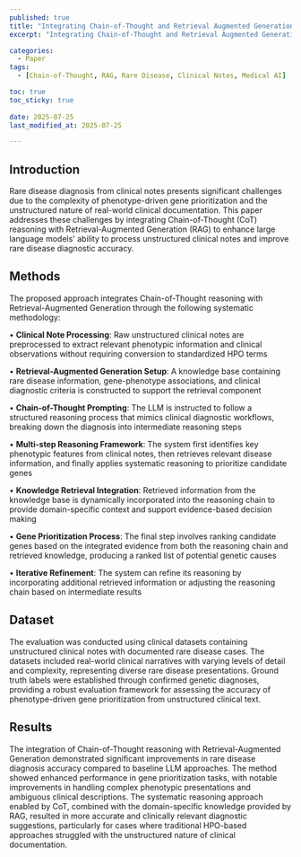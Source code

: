 ```yaml
---
published: true
title: "Integrating Chain-of-Thought and Retrieval Augmented Generation Enhances Rare Disease Diagnosis from Clinical Notes"
excerpt: "Integrating Chain-of-Thought and Retrieval Augmented Generation Enhances Rare Disease Diagnosis from Clinical Notes 논문 요약"

categories:
  - Paper
tags:
  - [Chain-of-Thought, RAG, Rare Disease, Clinical Notes, Medical AI]

toc: true
toc_sticky: true
 
date: 2025-07-25
last_modified_at: 2025-07-25

---
```


## Introduction

Rare disease diagnosis from clinical notes presents significant challenges due to the complexity of phenotype-driven gene prioritization and the unstructured nature of real-world clinical documentation. This paper addresses these challenges by integrating Chain-of-Thought (CoT) reasoning with Retrieval-Augmented Generation (RAG) to enhance large language models' ability to process unstructured clinical notes and improve rare disease diagnostic accuracy.

## Methods

The proposed approach integrates Chain-of-Thought reasoning with Retrieval-Augmented Generation through the following systematic methodology:

• **Clinical Note Processing**: Raw unstructured clinical notes are preprocessed to extract relevant phenotypic information and clinical observations without requiring conversion to standardized HPO terms

• **Retrieval-Augmented Generation Setup**: A knowledge base containing rare disease information, gene-phenotype associations, and clinical diagnostic criteria is constructed to support the retrieval component

• **Chain-of-Thought Prompting**: The LLM is instructed to follow a structured reasoning process that mimics clinical diagnostic workflows, breaking down the diagnosis into intermediate reasoning steps

• **Multi-step Reasoning Framework**: The system first identifies key phenotypic features from clinical notes, then retrieves relevant disease information, and finally applies systematic reasoning to prioritize candidate genes

• **Knowledge Retrieval Integration**: Retrieved information from the knowledge base is dynamically incorporated into the reasoning chain to provide domain-specific context and support evidence-based decision making

• **Gene Prioritization Process**: The final step involves ranking candidate genes based on the integrated evidence from both the reasoning chain and retrieved knowledge, producing a ranked list of potential genetic causes

• **Iterative Refinement**: The system can refine its reasoning by incorporating additional retrieved information or adjusting the reasoning chain based on intermediate results





## Dataset

The evaluation was conducted using clinical datasets containing unstructured clinical notes with documented rare disease cases. The datasets included real-world clinical narratives with varying levels of detail and complexity, representing diverse rare disease presentations. Ground truth labels were established through confirmed genetic diagnoses, providing a robust evaluation framework for assessing the accuracy of phenotype-driven gene prioritization from unstructured clinical text.

## Results

The integration of Chain-of-Thought reasoning with Retrieval-Augmented Generation demonstrated significant improvements in rare disease diagnosis accuracy compared to baseline LLM approaches. The method showed enhanced performance in gene prioritization tasks, with notable improvements in handling complex phenotypic presentations and ambiguous clinical descriptions. The systematic reasoning approach enabled by CoT, combined with the domain-specific knowledge provided by RAG, resulted in more accurate and clinically relevant diagnostic suggestions, particularly for cases where traditional HPO-based approaches struggled with the unstructured nature of clinical documentation.